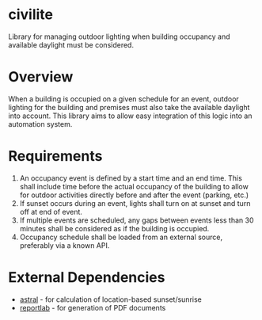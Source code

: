 # civilite
Library for managing outdoor lighting when building occupancy and available daylight must be considered.

# Overview
When a building is occupied on a given schedule for an event, outdoor lighting for the building and premises must also take the available daylight into account.  This library aims to allow easy integration of this logic into an automation system.

# Requirements
1. An occupancy event is defined by a start time and an end time.  This shall include time before the actual occupancy of the building to allow for outdoor activities directly before and after the event (parking, etc.)
1. If sunset occurs during an event, lights shall turn on at sunset and turn off at end of event.
1. If multiple events are scheduled, any gaps between events less than 30 minutes shall be considered as if the building is occupied.
1. Occupancy schedule shall be loaded from an external source, preferably via a known API.

# External Dependencies
* [astral](https://pypi.org/project/astral/) - for calculation of location-based sunset/sunrise
* [reportlab](https://pypi.org/project/reportlab/) - for generation of PDF documents
